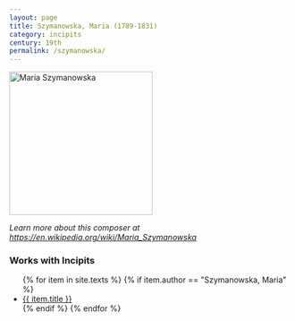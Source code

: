 ```yaml
---
layout: page
title: Szymanowska, Maria (1789-1831)
category: incipits
century: 19th
permalink: /szymanowska/
---
```

<a title="Deutsch:  Gemälde im Musée Mickiewicz in Paris (1932)., Public domain, via Wikimedia Commons" href="https://commons.wikimedia.org/wiki/File:Maria_Szymanowska.jpg"><img width="256" alt="Maria Szymanowska" src="https://upload.wikimedia.org/wikipedia/commons/thumb/6/6f/Maria_Szymanowska.jpg/256px-Maria_Szymanowska.jpg"></a>

*Learn more about this composer at <a href="https://en.wikipedia.org/wiki/Maria_Szymanowska" target="_blank">https://en.wikipedia.org/wiki/Maria_Szymanowska</a>*
<br/>

### Works with Incipits
<ul class="texts">
    {% for item in site.texts %}
      {% if item.author == "Szymanowska, Maria" %}
          <li class="text-title">
          <a href="{{ site.baseurl }}{{ item.url }}">
        {{ item.title }}
              </a>
    </li>
      {% endif %}
    {% endfor %}
</ul>
